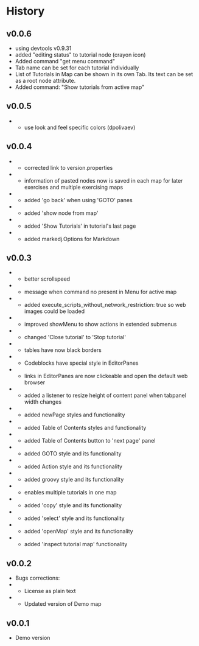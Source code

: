 # History

## v0.0.6

* using devtools v0.9.31
* added "editing status" to tutorial node (crayon icon)
* Added command "get menu command"
* Tab name can be set for each tutorial individually
* List of Tutorials in Map can be shown in its own Tab. Its text can be set as a root node attribute.
* Added command: "Show tutorials from active map"

## v0.0.5

* - use look and feel specific colors (dpolivaev)

## v0.0.4

* - corrected link to version.properties
* - information of pasted nodes now is saved in each map for later exercises and multiple exercising maps
* - added 'go back' when using 'GOTO' panes
* - added 'show node from map'
* - added 'Show Tutorials' in tutorial's last page
* - added markedj.Options for Markdown

## v0.0.3

* - better scrollspeed
* - message when command no present in Menu for active map
* - added execute_scripts_without_network_restriction: true so web images could be loaded
* - improved showMenu to show actions in extended submenus
* - changed 'Close tutorial' to 'Stop tutorial'
* - tables have now black borders
* - Codeblocks have special style in EditorPanes
* - links in EditorPanes are now clickeable and open the default web browser
* - added a listener to resize height of content panel when tabpanel width changes
* - added newPage styles and functionality
* - added Table of Contents styles and functionality
* - added Table of Contents button to 'next page' panel
* - added GOTO style and its functionality
* - added Action style and its functionality
* - added groovy style and its functionality
* - enables multiple tutorials in one map
* - added 'copy' style and its functionality
* - added 'select' style and its functionality
* - added 'openMap' style and its functionality
* - added 'inspect tutorial map' functionality

## v0.0.2

* Bugs corrections:
* - License as plain text
* - Updated version of Demo map

## v0.0.1

* Demo version
